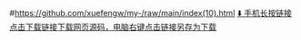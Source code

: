 #https://github.com/xuefengw/my-/raw/main/index(10).html
[⬇️ 手机长按链接点击下载链接下载网页源码，电脑右键点击链接另存为下载](https://github.com/xuefengw/my-/raw/main/index(10).html)


